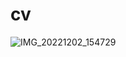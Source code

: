 # cv
![IMG_20221202_154729](https://user-images.githubusercontent.com/96226781/205273763-56e8d6c6-7df3-4211-9d3a-f9428cfb74cc.jpg)
